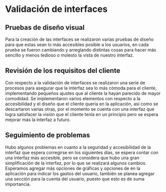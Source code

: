 # Validación de interfaces
## Pruebas de diseño visual
Para la creación de las interfaces se realizaron varias pruebas de diseño para que estas sean lo más accesibles posible a los usuarios, en cada prueba se fueron cambiando y arreglando distintas cosas para hacer más sencillo y menos tedioso o molesto la vista de nuestro interfaz.
## Revisión de los requisitos del cliente
 Con respecto a la validación de interfaces se realizaron una serie de procesos para asegurar que la interfaz sea lo más cómoda para el cliente, implementando pequeños ajustes que al cliente la hayan parecido de mayor comodidad.
 Se implementaron varios elementos con respecto a la accesibilidad y el diseño que el cliente quería en la aplicación, así como se descartaron varias otras, por el momento se cuenta con una interfaz que logra satisfacer la visión que el cliente tenía en un principio pero se espera mejorar más la interfaz a futuro.
 ## Seguimiento de problemas
Hubo algunos problemas en cuanto a la seguridad y accesibilidad de la interfaz que espera corregirse en los siguientes días, se espera contar con una interfaz más accesible, pero se considera que hubo una gran simplificación de la interfaz, por lo que se realizará algunos cambios. Esperamos agregar más opciones de gráficas y opciones de en la aplicación para indicar los gastos del usuario, también se planea agregar una sección para la cuenta del usuario, puesto que esto es de suma importancia.